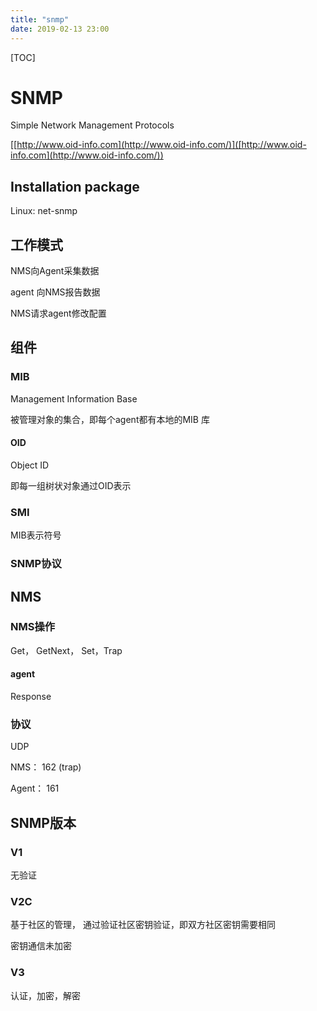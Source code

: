 ```yaml
---
title: "snmp"
date: 2019-02-13 23:00
---
```



[TOC]



# SNMP

Simple Network Management Protocols



[[http://www.oid-info.com](http://www.oid-info.com/)]([http://www.oid-info.com](http://www.oid-info.com/))



## Installation package

Linux: net-snmp







## 工作模式

NMS向Agent采集数据

agent 向NMS报告数据

NMS请求agent修改配置



## 组件

### MIB 

Management Information Base

被管理对象的集合，即每个agent都有本地的MIB 库



#### OID

Object ID

即每一组树状对象通过OID表示





### SMI

MIB表示符号



### SNMP协议



## NMS



### NMS操作

Get， GetNext， Set，Trap



#### agent

Response



### 协议

UDP

NMS： 162 (trap)

Agent： 161





## SNMP版本

### V1

无验证

### V2C

基于社区的管理， 通过验证社区密钥验证，即双方社区密钥需要相同

密钥通信未加密



### V3

认证，加密，解密





